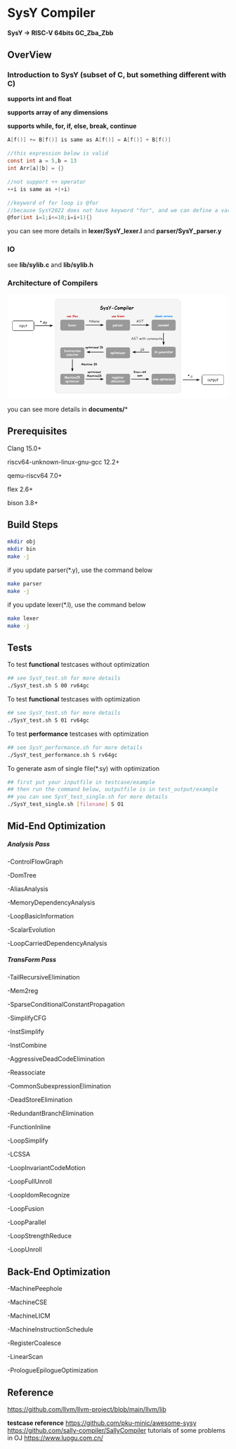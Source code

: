 # SysY Compiler
#### SysY -> RISC-V 64bits GC_Zba_Zbb

## OverView

### Introduction to SysY (subset of C, but something different with C)

**supports int and float**

**supports array of any dimensions**

**supports while, for, if, else, break, continue**

```c
A[f()] += B[f()] is same as A[f()] = A[f()] + B[f()]
```

```c
//this expression below is valid
const int a = 5,b = 13
int Arr[a][b] = {} 
```

```c
//not support ++ operator
++i is same as +(+i) 
```

```c
//keyword of for loop is @for
//because SysY2022 does not have keyword "for", and we can define a variable named "for"
@for(int i=1;i<=10;i=i+1){}
```

you can see more details in **lexer/SysY_lexer.l** and **parser/SysY_parser.y**

### IO
see **lib/sylib.c** and **lib/sylib.h**

### Architecture of Compilers

<img src="documents/architecture.png"></img>

you can see more details in **documents/***

## Prerequisites

Clang 15.0+

riscv64-unknown-linux-gnu-gcc 12.2+

qemu-riscv64 7.0+

flex 2.6+

bison 3.8+

## Build Steps
```bash
mkdir obj
mkdir bin
make -j
```

if you update parser(*.y), use the command below
```bash
make parser
make -j
```

if you update lexer(*.l), use the command below
```bash
make lexer
make -j
```


## Tests

To test **functional** testcases without optimization
```bash
## see SysY_test.sh for more details
./SysY_test.sh S 00 rv64gc
```

To test **functional** testcases with optimization
```bash
## see SysY_test.sh for more details
./SysY_test.sh S 01 rv64gc
```

To test **performance** testcases with optimization 
```bash
## see SysY_performance.sh for more details
./SysY_test_performance.sh S rv64gc
```

To generate asm of single file(*.sy) with optimization
```bash
## first put your inputfile in testcase/example
## then run the command below, outputfile is in test_output/example
## you can see SysY_test_single.sh for more details
./SysY_test_single.sh [filename] S O1  
```

## Mid-End Optimization

##### Analysis Pass
-ControlFlowGraph

-DomTree

-AliasAnalysis

-MemoryDependencyAnalysis

-LoopBasicInformation

-ScalarEvolution

-LoopCarriedDependencyAnalysis



##### TransForm Pass

-TailRecursiveElimination

-Mem2reg

-SparseConditionalConstantPropagation

-SimplifyCFG

-InstSimplify

-InstCombine

-AggressiveDeadCodeElimination

-Reassociate

-CommonSubexpressionElimination

-DeadStoreElimination

-RedundantBranchElimination

-FunctionInline

-LoopSimplify

-LCSSA

-LoopInvariantCodeMotion

-LoopFullUnroll

-LoopIdomRecognize

-LoopFusion

-LoopParallel

-LoopStrengthReduce

-LoopUnroll

## Back-End Optimization

-MachinePeephole

-MachineCSE

-MachineLICM

-MachineInstructionSchedule

-RegisterCoalesce

-LinearScan

-PrologueEpilogueOptimization

## Reference

https://github.com/llvm/llvm-project/blob/main/llvm/lib

**testcase reference**
https://github.com/pku-minic/awesome-sysy
https://github.com/sally-compiler/SallyCompiler
tutorials of some problems in OJ https://www.luogu.com.cn/